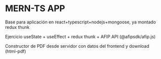 # MERN-TS APP

Base para aplicación en react+typescript+nodejs+mongoose, ya montado redux thunk

Ejercicio useState + useEffect + redux thunk + AFIP API (@afipsdk/afip.js)

Constructor de PDF desde servidor con datos del frontend y download (html-pdf)

